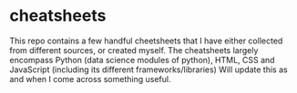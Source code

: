 # cheatsheets
This repo contains a few handful cheetsheets that I have either collected from different sources, or created myself. 
The cheatsheets largely encompass Python (data science modules of python), HTML, CSS and JavaScript (including its different frameworks/libraries)
Will update this as and when I come across something useful.
